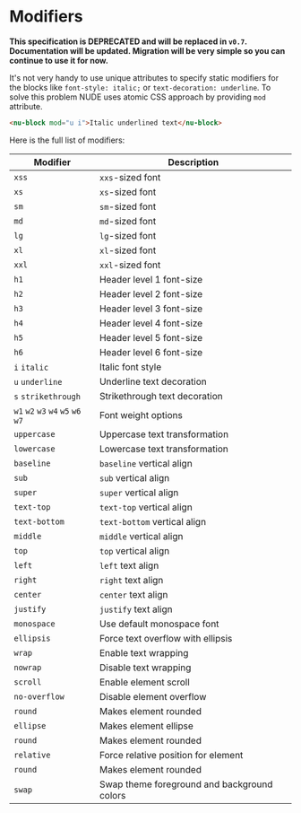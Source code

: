 # Modifiers

**This specification is DEPRECATED and will be replaced in `v0.7`. Documentation will be updated. Migration will be very simple so you can continue to use it for now.**

It's not very handy to use unique attributes to specify static modifiers for the blocks like `font-style: italic;` or `text-decoration: underline`. To solve this problem NUDE uses atomic CSS approach by providing `mod` attribute.

```html
<nu-block mod="u i">Italic underlined text</nu-block>
``` 
 
Here is the full list of modifiers:

| Modifier | Description |
| --- | --- |
| `xss` | `xxs`-sized font |
| `xs`  | `xs`-sized font |
| `sm` | `sm`-sized font |
| `md` | `md`-sized font |
| `lg` | `lg`-sized font |
| `xl` | `xl`-sized font |
| `xxl` | `xxl`-sized font |
| `h1` | Header level 1 font-size |
| `h2` | Header level 2 font-size |
| `h3` | Header level 3 font-size |
| `h4` | Header level 4 font-size |
| `h5` | Header level 5 font-size |
| `h6` | Header level 6 font-size |
| `i` `italic` | Italic font style |
| `u` `underline` | Underline text decoration |
| `s` `strikethrough` | Strikethrough text decoration |
| `w1` `w2` `w3` `w4` `w5` `w6` `w7` | Font weight options |
| `uppercase` | Uppercase text transformation |
| `lowercase` | Lowercase text transformation |
| `baseline` | `baseline` vertical align |
| `sub` | `sub` vertical align |
| `super` | `super` vertical align |
| `text-top` | `text-top` vertical align |
| `text-bottom` | `text-bottom` vertical align |
| `middle` | `middle` vertical align |
| `top` | `top` vertical align |
| `left` | `left` text align |
| `right` | `right` text align |
| `center` | `center` text align |
| `justify` | `justify` text align |
| `monospace` | Use default monospace font |
| `ellipsis` | Force text overflow with ellipsis |
| `wrap` | Enable text wrapping |
| `nowrap` | Disable text wrapping |
| `scroll` | Enable element scroll |
| `no-overflow` | Disable element overflow |
| `round` | Makes element rounded |
| `ellipse` | Makes element ellipse |
| `round` | Makes element rounded |
| `relative` | Force relative position for element |
| `round` | Makes element rounded |
| `swap` | Swap theme foreground and background colors |
